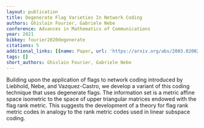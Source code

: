 ```yaml
---
layout: publication
title: Degenerate Flag Varieties In Network Coding
authors: Ghislain Fourier, Gabriele Nebe
conference: Advances in Mathematics of Communications
year: 2021
bibkey: fourier2020degenerate
citations: 5
additional_links: [{name: Paper, url: 'https://arxiv.org/abs/2003.02002'}]
tags: []
short_authors: Ghislain Fourier, Gabriele Nebe
---
```

Building upon the application of flags to network coding introduced by
Liebhold, Nebe, and Vazquez-Castro, we develop a variant of this coding
technique that uses degenerate flags. The information set is a metric affine
space isometric to the space of upper triangular matrices endowed with the flag
rank metric. This suggests the development of a theory for flag rank metric
codes in analogy to the rank metric codes used in linear subspace coding.